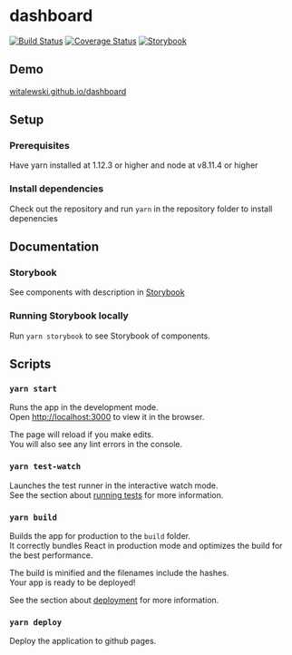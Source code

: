 # dashboard

[![Build Status](https://travis-ci.org/witalewski/dashboard.svg?branch=master)](https://travis-ci.org/witalewski/dashboard)
[![Coverage Status](https://coveralls.io/repos/github/witalewski/dashboard/badge.svg?branch=master)](https://coveralls.io/github/witalewski/dashboard?branch=master)
[![Storybook](https://github.com/storybooks/press/blob/master/badges/storybook.svg)](https://witalewski.github.io/dashboard/storybook-static/)

## Demo

[witalewski.github.io/dashboard](https://witalewski.github.io/dashboard)

## Setup

### Prerequisites

Have yarn installed at 1.12.3 or higher and node at v8.11.4 or higher

### Install dependencies

Check out the repository and run `yarn` in the repository folder to install depenencies

## Documentation

### Storybook

See components with description in [Storybook](https://witalewski.github.io/dashboard/storybook-static/)

### Running Storybook locally

Run `yarn storybook` to see Storybook of components.

## Scripts

### `yarn start`

Runs the app in the development mode.<br>
Open [http://localhost:3000](http://localhost:3000) to view it in the browser.

The page will reload if you make edits.<br>
You will also see any lint errors in the console.

### `yarn test-watch`

Launches the test runner in the interactive watch mode.<br>
See the section about [running tests](https://facebook.github.io/create-react-app/docs/running-tests) for more information.

### `yarn build`

Builds the app for production to the `build` folder.<br>
It correctly bundles React in production mode and optimizes the build for the best performance.

The build is minified and the filenames include the hashes.<br>
Your app is ready to be deployed!

See the section about [deployment](https://facebook.github.io/create-react-app/docs/deployment) for more information.

### `yarn deploy`

Deploy the application to github pages.